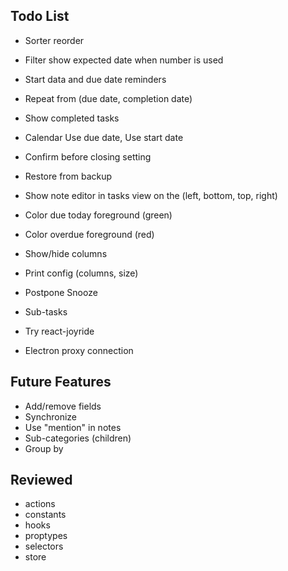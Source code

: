 ## Todo List

* Sorter reorder
* Filter show expected date when number is used
* Start data and due date reminders
* Repeat from (due date, completion date)
* Show completed tasks
* Calendar Use due date, Use start date
* Confirm before closing setting
* Restore from backup
* Show note editor in tasks view on the (left, bottom, top, right)
* Color due today foreground (green)
* Color overdue foreground (red)
* Show/hide columns
* Print config (columns, size)

* Postpone Snooze
* Sub-tasks
* Try react-joyride
* Electron proxy connection

## Future Features

* Add/remove fields
* Synchronize
* Use "mention" in notes
* Sub-categories (children)
* Group by

## Reviewed

* actions
* constants
* hooks
* proptypes
* selectors
* store